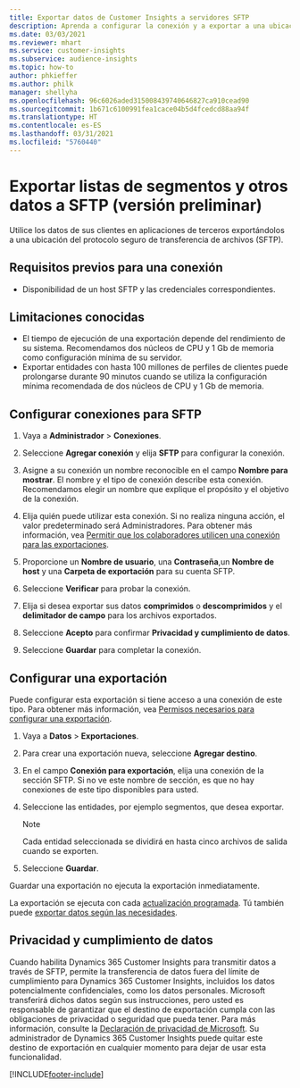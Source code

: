 ```yaml
---
title: Exportar datos de Customer Insights a servidores SFTP
description: Aprenda a configurar la conexión y a exportar a una ubicación de SFTP.
ms.date: 03/03/2021
ms.reviewer: mhart
ms.service: customer-insights
ms.subservice: audience-insights
ms.topic: how-to
author: phkieffer
ms.author: philk
manager: shellyha
ms.openlocfilehash: 96c6026aded315008439740646827ca910cead90
ms.sourcegitcommit: 1b671c6100991fea1cace04b5d4fcedcd88aa94f
ms.translationtype: HT
ms.contentlocale: es-ES
ms.lasthandoff: 03/31/2021
ms.locfileid: "5760440"
---
```

# <a name="export-segment-lists-and-other-data-to-sftp-preview"></a>Exportar listas de segmentos y otros datos a SFTP (versión preliminar)

Utilice los datos de sus clientes en aplicaciones de terceros exportándolos a una ubicación del protocolo seguro de transferencia de archivos (SFTP).

## <a name="prerequisites-for-connection"></a>Requisitos previos para una conexión

- Disponibilidad de un host SFTP y las credenciales correspondientes.

## <a name="known-limitations"></a>Limitaciones conocidas

- El tiempo de ejecución de una exportación depende del rendimiento de su sistema. Recomendamos dos núcleos de CPU y 1 Gb de memoria como configuración mínima de su servidor. 
- Exportar entidades con hasta 100 millones de perfiles de clientes puede prolongarse durante 90 minutos cuando se utiliza la configuración mínima recomendada de dos núcleos de CPU y 1 Gb de memoria. 

## <a name="set-up-connection-to-sftp"></a>Configurar conexiones para SFTP

1. Vaya a **Administrador** > **Conexiones**.

1. Seleccione **Agregar conexión** y elija **SFTP** para configurar la conexión.

1. Asigne a su conexión un nombre reconocible en el campo **Nombre para mostrar**. El nombre y el tipo de conexión describe esta conexión. Recomendamos elegir un nombre que explique el propósito y el objetivo de la conexión.

1. Elija quién puede utilizar esta conexión. Si no realiza ninguna acción, el valor predeterminado será Administradores. Para obtener más información, vea [Permitir que los colaboradores utilicen una conexión para las exportaciones](connections.md#allow-contributors-to-use-a-connection-for-exports).

1. Proporcione un **Nombre de usuario**, una **Contraseña**,un **Nombre de host** y una **Carpeta de exportación** para su cuenta SFTP.

1. Seleccione **Verificar** para probar la conexión.

1. Elija si desea exportar sus datos **comprimidos** o **descomprimidos** y el **delimitador de campo** para los archivos exportados.

1. Seleccione **Acepto** para confirmar **Privacidad y cumplimiento de datos**.

1. Seleccione **Guardar** para completar la conexión.

## <a name="configure-an-export"></a>Configurar una exportación

Puede configurar esta exportación si tiene acceso a una conexión de este tipo. Para obtener más información, vea [Permisos necesarios para configurar una exportación](export-destinations.md#set-up-a-new-export).

1. Vaya a **Datos** > **Exportaciones**.

1. Para crear una exportación nueva, seleccione **Agregar destino**.

1. En el campo **Conexión para exportación**, elija una conexión de la sección SFTP. Si no ve este nombre de sección, es que no hay conexiones de este tipo disponibles para usted.

1. Seleccione las entidades, por ejemplo segmentos, que desea exportar.

   > [!NOTE]
   > Cada entidad seleccionada se dividirá en hasta cinco archivos de salida cuando se exporten. 

1. Seleccione **Guardar**.

Guardar una exportación no ejecuta la exportación inmediatamente.

La exportación se ejecuta con cada [actualización programada](system.md#schedule-tab). Tú también puede [exportar datos según las necesidades](export-destinations.md#run-exports-on-demand). 

## <a name="data-privacy-and-compliance"></a>Privacidad y cumplimiento de datos

Cuando habilita Dynamics 365 Customer Insights para transmitir datos a través de SFTP, permite la transferencia de datos fuera del límite de cumplimiento para Dynamics 365 Customer Insights, incluidos los datos potencialmente confidenciales, como los datos personales. Microsoft transferirá dichos datos según sus instrucciones, pero usted es responsable de garantizar que el destino de exportación cumpla con las obligaciones de privacidad o seguridad que pueda tener. Para más información, consulte la [Declaración de privacidad de Microsoft](https://go.microsoft.com/fwlink/?linkid=396732).
Su administrador de Dynamics 365 Customer Insights puede quitar este destino de exportación en cualquier momento para dejar de usar esta funcionalidad.

[!INCLUDE[footer-include](../includes/footer-banner.md)]
